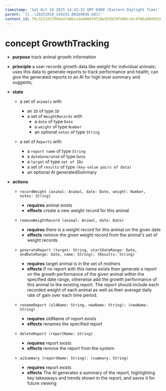 ```yaml
---
timestamp: 'Sat Oct 18 2025 14:42:32 GMT-0400 (Eastern Daylight Time)'
parent: '[[..\20251018_144232.001b9936.md]]'
content_id: 79c3221d3799de47a0bca3e400d74f28e928b78fd90ccbc4f0ba90d5828fa191
---
```


# concept GrowthTracking

* **purpose** track animal growth information

* **principle**
  a user records growth data like weight for individual animals;
  uses this data to generate reports to track performance and health;
  can give the generated reports to an AI for high level summary and suggests;

* **state**
  * a set of `animals` with
    * an `ID` of type `ID`
    * a set of `WeightRecords` with
      * a `date` of type `Date`
      * a `weight` of type `Number`
      * an optional `notes` of type `String`

  * a set of `Reports` with
    * a `report name` of type `String`
    * a `dateGenerated` of type `Date`
    * a `target` of type `set of IDs`
    * a set of `results` of type `(key-value pairs of data)`
    * an optional AI generatedSummary

* **actions**
  * `recordWeight (animal: Animal, date: Date, weight: Number, notes: String)`
    * **requires** animal exists
    * **effects** create a new weight record for this animal

  * `removeWeightRecord (animal: Animal, date: Date)`
    * **requires** there is a weight record for this animal on the given date
    * **effects** remove the given weight record from the animal's set of weight records

  * `generateReport (target: String, startDateRange: Date, endDateRange: Date, name: String): (Results: String)`
    * **requires** target animal is in the set of mothers
    * **effects** If no report with this name exists then generate a report on the growth performance of the given animal within the specified date range, otherwise add the growth performance of this animal to the existing report. The report should include each recorded weight of each animal as well as their average daily rate of gain over each time period.

  * `renameReport (oldName: String, newName: String): (newName: String)`
    * **requires** oldName of report exists
    * **effects** renames the specified report

  * `deleteReport (reportName: String)`
    * **requires** report exists
    * **effects** remove the report from the system

  * `aiSummary (reportName: String): (summary: String)`
    * **requires** report exists
    * **effects** The AI generates a summary of the report, highlighting key takeaways and trends shown in the report, and saves it for future viewing

